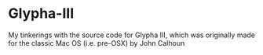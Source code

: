 Glypha-III
==========

My tinkerings with the source code for Glypha III, which was originally made for the classic Mac OS (i.e. pre-OSX) by John Calhoun

